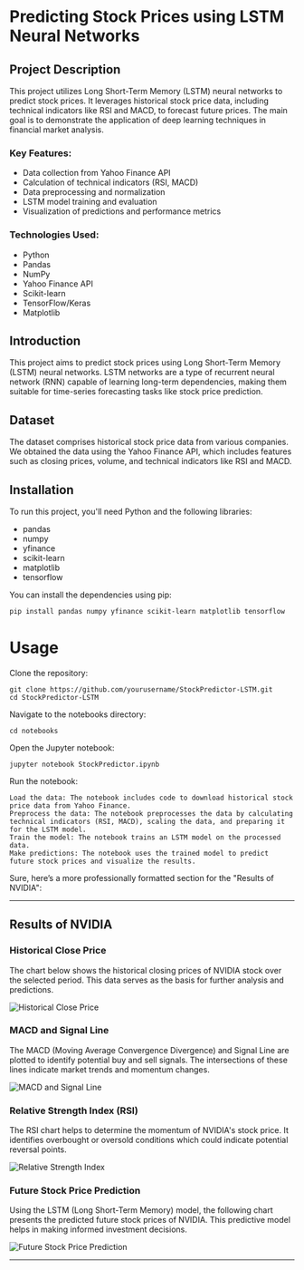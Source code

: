 # Predicting Stock Prices using LSTM Neural Networks

## Project Description
This project utilizes Long Short-Term Memory (LSTM) neural networks to predict stock prices. It leverages historical stock price data, including technical indicators like RSI and MACD, to forecast future prices. The main goal is to demonstrate the application of deep learning techniques in financial market analysis.

### Key Features:
- Data collection from Yahoo Finance API
- Calculation of technical indicators (RSI, MACD)
- Data preprocessing and normalization
- LSTM model training and evaluation
- Visualization of predictions and performance metrics

### Technologies Used:
- Python
- Pandas
- NumPy
- Yahoo Finance API
- Scikit-learn
- TensorFlow/Keras
- Matplotlib

## Introduction
This project aims to predict stock prices using Long Short-Term Memory (LSTM) neural networks. LSTM networks are a type of recurrent neural network (RNN) capable of learning long-term dependencies, making them suitable for time-series forecasting tasks like stock price prediction.

## Dataset
The dataset comprises historical stock price data from various companies. We obtained the data using the Yahoo Finance API, which includes features such as closing prices, volume, and technical indicators like RSI and MACD.

## Installation
To run this project, you'll need Python and the following libraries:
- pandas
- numpy
- yfinance
- scikit-learn
- matplotlib
- tensorflow

You can install the dependencies using pip:
```bash
pip install pandas numpy yfinance scikit-learn matplotlib tensorflow
```

# Usage

Clone the repository:

    git clone https://github.com/yourusername/StockPredictor-LSTM.git
    cd StockPredictor-LSTM

Navigate to the notebooks directory:

    cd notebooks

Open the Jupyter notebook:

    jupyter notebook StockPredictor.ipynb

Run the notebook:

    Load the data: The notebook includes code to download historical stock price data from Yahoo Finance.
    Preprocess the data: The notebook preprocesses the data by calculating technical indicators (RSI, MACD), scaling the data, and preparing it for the LSTM model.
    Train the model: The notebook trains an LSTM model on the processed data.
    Make predictions: The notebook uses the trained model to predict future stock prices and visualize the results.
Sure, here’s a more professionally formatted section for the "Results of NVIDIA":

---

## Results of NVIDIA

### Historical Close Price
The chart below shows the historical closing prices of NVIDIA stock over the selected period. This data serves as the basis for further analysis and predictions.

![Historical Close Price](https://github.com/Yehya0/StockPredictor-LSTM/assets/89547515/982ac1ee-07e7-4693-8d2e-c6283f92c55c)

### MACD and Signal Line
The MACD (Moving Average Convergence Divergence) and Signal Line are plotted to identify potential buy and sell signals. The intersections of these lines indicate market trends and momentum changes.

![MACD and Signal Line](https://github.com/Yehya0/StockPredictor-LSTM/assets/89547515/bd67c683-e347-4cc7-aca1-437c2fd7cd14)

### Relative Strength Index (RSI)
The RSI chart helps to determine the momentum of NVIDIA's stock price. It identifies overbought or oversold conditions which could indicate potential reversal points.

![Relative Strength Index](https://github.com/Yehya0/StockPredictor-LSTM/assets/89547515/c287d74a-98d3-40bc-be72-7922d43132ff)

### Future Stock Price Prediction
Using the LSTM (Long Short-Term Memory) model, the following chart presents the predicted future stock prices of NVIDIA. This predictive model helps in making informed investment decisions.

![Future Stock Price Prediction](https://github.com/Yehya0/StockPredictor-LSTM/assets/89547515/2093f665-2513-4409-876a-51ca78f6e064)

---

